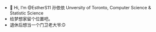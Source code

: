 - 👋 Hi, I’m @EstherS11 孙依依
Unversity of Toronto, Computer Science & Statistic Science
- 给梦想家留个位置吧。
- 退休后想当一个门卫老大爷:D

<!---
EstherS11/EstherS11 is a ✨ special ✨ repository because its `README.md` (this file) appears on your GitHub profile.
You can click the Preview link to take a look at your changes.
--->
